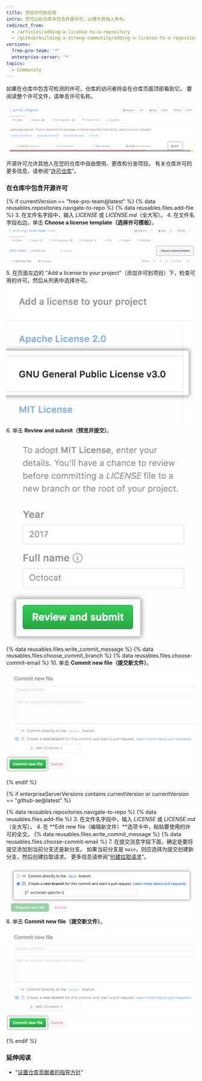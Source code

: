 ```yaml
---
title: 添加许可到仓库
intro: 您可以在仓库中包含开源许可，以便于其他人参与。
redirect_from:
  - /articles/adding-a-license-to-a-repository
  - /github/building-a-strong-community/adding-a-license-to-a-repository
versions:
  free-pro-team: '*'
  enterprise-server: '*'
topics:
  - Community
---
```


如果在仓库中包含可检测的许可，仓库的访问者将会在仓库页面顶部看到它。 要阅读整个许可文件，请单击许可名称。

![包含 MIT 许可的仓库标头](/assets/images/help/repository/repo-license-indicator.png)

开源许可允许其他人在您的仓库中自由使用、更改和分发项目。 有关仓库许可的更多信息，请参阅“[许可仓库](/articles/licensing-a-repository)”。

### 在仓库中包含开源许可

<!--Dotcom version uses the license tool-->
{% if currentVersion == "free-pro-team@latest" %}
{% data reusables.repositories.navigate-to-repo %}
{% data reusables.files.add-file %}
3. 在文件名字段中，输入 *LICENSE* 或 *LICENSE.md*（全大写）。
4. 在文件名字段右边，单击 **Choose a license template（选择许可模板）**。 ![选择许可模板按钮](/assets/images/help/repository/license-tool.png)
5. 在页面左边的 "Add a license to your project"（添加许可到项目）下，检查可用的许可，然后从列表中选择许可。 ![可用许可列表](/assets/images/help/repository/license-tool-picker.png)
6. 单击 **Review and submit（预览并提交）**。 ![审查和提交按钮](/assets/images/help/repository/license-review-tool.png)
{% data reusables.files.write_commit_message %}
{% data reusables.files.choose_commit_branch %}
{% data reusables.files.choose-commit-email %}
10. 单击 **Commit new file（提交新文件）**。 ![提交许可到分支](/assets/images/help/repository/license-submit-tool.png)

{% endif %}

<!--GHE version just adds a file named LICENSE or LICENSE.md-->
{% if enterpriseServerVersions contains currentVersion or currentVersion == "github-ae@latest" %}

{% data reusables.repositories.navigate-to-repo %}
{% data reusables.files.add-file %}
3. 在文件名字段中，输入 *LICENSE* 或 *LICENSE.md*（全大写）。
4. 在 **Edit new file（编辑新文件）**选项卡中，粘贴要使用的许可的全文。
{% data reusables.files.write_commit_message %}
{% data reusables.files.choose-commit-email %}
7. 在提交消息字段下面，确定是要将提交添加到当前分支还是新分支。 如果当前分支是 `main`，则应选择为提交创建新分支，然后创建拉取请求。 更多信息请参阅“[创建拉取请求](/github/collaborating-with-issues-and-pull-requests/creating-a-pull-request)”。 ![提交分支选项](/assets/images/help/repository/choose-commit-branch.png)
8. 单击 **Commit new file（提交新文件）**。 ![提交许可到分支](/assets/images/help/repository/license-submit-tool.png)

{% endif %}

### 延伸阅读

- "[设置仓库贡献者的指导方针](/articles/setting-guidelines-for-repository-contributors)"

